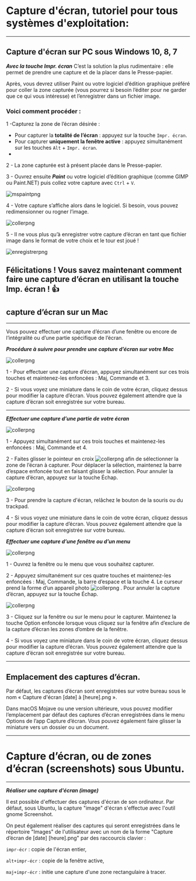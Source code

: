 # Capture d'écran, tutoriel pour tous systèmes d'exploitation:
---

## Capture d'écran sur PC sous Windows 10, 8, 7

***Avec la touche Impr. écran***
C’est la solution la plus rudimentaire : elle permet de prendre une capture et de la placer dans le Presse-papier.

Après, vous devrez utiliser Paint ou votre logiciel d’édition graphique préféré pour coller la zone capturée (vous pourrez si besoin l’éditer pour ne garder que ce qui vous intéresse) et l’enregistrer dans un fichier image.

### Voici comment procéder :

1 -Capturez la zone de l’écran désirée :

   - Pour capturer la **totalité de l’écran** : appuyez sur la touche ``Impr. écran``.
   - Pour capturer **uniquement la fenêtre active** : appuyez simultanément sur les touches ``Alt`` + ``Impr. écran``.
   -
2 - La zone capturée est à présent placée dans le Presse-papier.

3 - Ouvrez ensuite ***Paint*** ou votre logiciel d’édition graphique (comme GIMP ou Paint.NET) puis collez votre capture avec ``Ctrl`` + ``V``.

![mspaintpng](mspaint-coller-capture-ecran.png)

4 - Votre capture s’affiche alors dans le logiciel. Si besoin, vous pouvez redimensionner ou rogner l’image.

![collerpng](mspaint-capture-ecran-collee.png)

5 - Il ne vous plus qu’à enregistrer votre capture d’écran en tant que fichier image dans le format de votre choix et le tour est joué !

![enregistrerpng](enregistrer-capture-ecran-mspaint.png)

 **Félicitations ! Vous savez maintenant comment faire une capture d’écran en utilisant la touche Imp. écran ! 👍**
---

## capture d’écran sur un Mac
---
Vous pouvez effectuer une capture d’écran d’une fenêtre ou encore de l’intégralité ou d’une partie spécifique de l’écran.

***Procédure à suivre pour prendre une capture d’écran sur votre Mac***

![collerpng](mac-key-combo-diagram-shift-command-3.png)

1 - Pour effectuer une capture d’écran, appuyez simultanément sur ces trois touches et maintenez-les enfoncées : Maj, Commande et 3.

2 - Si vous voyez une miniature dans le coin de votre écran, cliquez dessus pour modifier la capture d’écran. Vous pouvez également attendre que la capture d’écran soit enregistrée sur votre bureau.

---

***Effectuer une capture d’une partie de votre écran***

![collerpng](mac-key-combo-diagram-shift-command-4.png)

1 - Appuyez simultanément sur ces trois touches et maintenez-les enfoncées : Maj, Commande et 4.

2 - Faites glisser le pointeur en croix ![collerpng](macos-mojave-screenshot-crosshair-inline-icon.png) afin de sélectionner la zone de l’écran à capturer. Pour déplacer la sélection, maintenez la barre d’espace enfoncée tout en faisant glisser la sélection. Pour annuler la capture d’écran, appuyez sur la touche Échap.

![collerpng](macos-catalina-safari-screenshot-portion.jpg)

3 - Pour prendre la capture d'écran, relâchez le bouton de la souris ou du trackpad.

4 - Si vous voyez une miniature dans le coin de votre écran, cliquez dessus pour modifier la capture d’écran. Vous pouvez également attendre que la capture d’écran soit enregistrée sur votre bureau.

***Effectuer une capture d’une fenêtre ou d’un menu***

![collerpng](mac-key-combo-diagram-shift-command-4-space.png)

1 - Ouvrez la fenêtre ou le menu que vous souhaitez capturer.

2 - Appuyez simultanément sur ces quatre touches et maintenez-les enfoncées : Maj, Commande, la barre d’espace et la touche 4. Le curseur prend la forme d’un appareil photo ![collerpng](macos-mojave-screenshot-window-inline-icon.png) . Pour annuler la capture d’écran, appuyez sur la touche Échap.

![collerpng](macos-catalina-safari-screenshot-window.jpg)

3 - Cliquez sur la fenêtre ou sur le menu pour le capturer. Maintenez la touche Option enfoncée lorsque vous cliquez sur la fenêtre afin d’exclure de la capture d’écran les zones d’ombre de la fenêtre.

4 - Si vous voyez une miniature dans le coin de votre écran, cliquez dessus pour modifier la capture d’écran. Vous pouvez également attendre que la capture d’écran soit enregistrée sur votre bureau.

---

## Emplacement des captures d’écran.

Par défaut, les captures d’écran sont enregistrées sur votre bureau sous le nom « Capture d'écran [date] à [heure].png ».

Dans macOS Mojave ou une version ultérieure, vous pouvez modifier l’emplacement par défaut des captures d’écran enregistrées dans le menu Options de l’app Capture d’écran. Vous pouvez également faire glisser la miniature vers un dossier ou un document.

---

# Capture d’écran, ou de zones d’écran (screenshots) sous Ubuntu.
---
***Réaliser une capture d'écran (image)***

Il est possible d'effectuer des captures d'écran de son ordinateur. Par défaut, sous Ubuntu, la capture "image" d'écran s'effectue avec l'outil gnome Screenshot.

On peut également réaliser des captures qui seront enregistrées dans le répertoire "Images" de l'utilisateur avec un nom de la forme "Capture d’écran de [date] [heure].png" par des raccourcis clavier :

``impr-écr`` : copie de l'écran entier,

``alt+impr-écr`` : copie de la fenêtre active,

``maj+impr-écr`` : initie une capture d'une zone rectangulaire à tracer.
